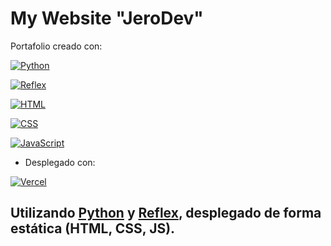 # My Website "JeroDev"

Portafolio creado con:

[![Python](https://img.shields.io/badge/Python-3.11+-green?style=for-the-badge&logo=python&logoColor=white&labelColor=101010)](https://python.org)

[![Reflex](https://img.shields.io/badge/Reflex-0.4.9+-5646ED?style=for-the-badge&logo=reflex&logoColor=white&labelColor=101010)](https://reflex.dev)

[![HTML](https://img.shields.io/badge/HTML-orange?style=for-the-badge&logo=html5&logoColor=white&labelColor=101010)](https://developer.mozilla.org/es/docs/Web/HTML)

[![CSS](https://img.shields.io/badge/CSS-blue?style=for-the-badge&logo=css3&logoColor=white&labelColor=101010)](https://developer.mozilla.org/es/docs/Web/CSS)

[![JavaScript](https://img.shields.io/badge/JavaScript-yellow?style=for-the-badge&logo=javascript&logoColor=white&labelColor=101010)](https://developer.mozilla.org/es/docs/Web/JavaScript)

- Desplegado con:

[![Vercel](https://img.shields.io/badge/VERCEL-white?style=for-the-badge&logo=vercel&logoColor=white&labelColor=101010)](https://vercel.com/)

## Utilizando [Python](https://python.org) y [Reflex](https://reflex.dev), desplegado de forma estática (HTML, CSS, JS).
